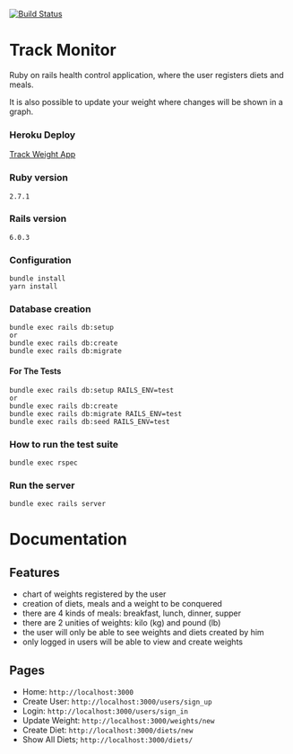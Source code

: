 [![Build Status](https://circleci.com/gh/AleBL/track-weight.svg?style=svg)](https://app.circleci.com/pipelines/github/AleBL/track-weight)

# Track Monitor

Ruby on rails health control application, where the user registers diets and meals.

It is also possible to update your weight where changes will be shown in a graph.

### Heroku Deploy
[Track Weight App](https://track-weight.herokuapp.com/)

### Ruby version
```
2.7.1
```

### Rails version
```
6.0.3
```

### Configuration
```shell
bundle install
yarn install
```

### Database creation
```shell
bundle exec rails db:setup
or
bundle exec rails db:create
bundle exec rails db:migrate
```

#### For The Tests

```shell
bundle exec rails db:setup RAILS_ENV=test
or
bundle exec rails db:create
bundle exec rails db:migrate RAILS_ENV=test
bundle exec rails db:seed RAILS_ENV=test
```

### How to run the test suite
```shell
bundle exec rspec
```

### Run the server
```shell
bundle exec rails server
```

# Documentation
## Features
- chart of weights registered by the user
- creation of diets, meals and a weight to be conquered
- there are 4 kinds of meals: breakfast, lunch, dinner, supper
- there are 2 unities of weights: kilo (kg) and pound (lb)
- the user will only be able to see weights and diets created by him
- only logged in users will be able to view and create weights

## Pages
- Home: `http://localhost:3000`
- Create User: `http://localhost:3000/users/sign_up`
- Login: `http://localhost:3000/users/sign_in`
- Update Weight: `http://localhost:3000/weights/new`
- Create Diet: `http://localhost:3000/diets/new`
- Show All Diets; `http://localhost:3000/diets/`

